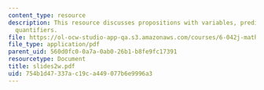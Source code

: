 ```yaml
---
content_type: resource
description: This resource discusses propositions with variables, predicates, and
  quantifiers.
file: https://ol-ocw-studio-app-qa.s3.amazonaws.com/courses/6-042j-mathematics-for-computer-science-fall-2005/754b1d47337ac19ca449077b6e9996a3_slides2w.pdf
file_type: application/pdf
parent_uid: 560d0fc0-0a7a-0ab0-26b1-b8fe9fc17391
resourcetype: Document
title: slides2w.pdf
uid: 754b1d47-337a-c19c-a449-077b6e9996a3
---
```

